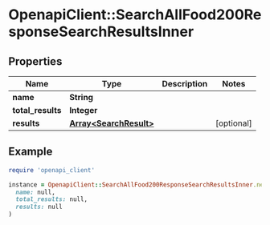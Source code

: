 # OpenapiClient::SearchAllFood200ResponseSearchResultsInner

## Properties

| Name | Type | Description | Notes |
| ---- | ---- | ----------- | ----- |
| **name** | **String** |  |  |
| **total_results** | **Integer** |  |  |
| **results** | [**Array&lt;SearchResult&gt;**](SearchResult.md) |  | [optional] |

## Example

```ruby
require 'openapi_client'

instance = OpenapiClient::SearchAllFood200ResponseSearchResultsInner.new(
  name: null,
  total_results: null,
  results: null
)
```

